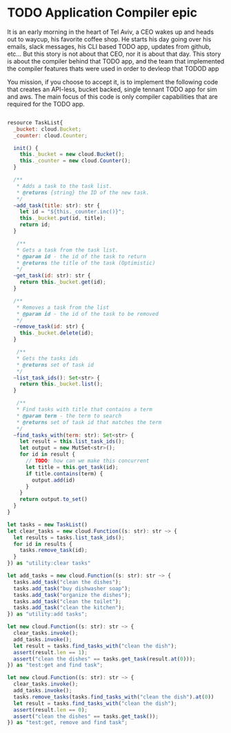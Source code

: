 # TODO Application Compiler epic


It is an early morning in the heart of Tel Aviv, a CEO wakes up and heads out to waycup, his favorite coffee shop. 
He starts his day going over his emails, slack messages, his CLI based TODO app, updates from github, etc… 
But this story is not about that CEO, nor it is about that day. 
This story is about the compiler behind that TODO app, and the team that implemented the compiler features thats were used in order to devleop that TODOD app

You mission, if you choose to accept it, is to implement the following code that creates an API-less, bucket backed, single tennant TODO app for sim and aws. The main focus of this code is only compiler capabilities that are required for the TODO app.

```js

resource TaskList{
  _bucket: cloud.Bucket;
  _counter: cloud.Counter;

  init() {
    this._bucket = new cloud.Bucket();
    this._counter = new cloud.Counter();
  }

  /** 
   * Adds a task to the task list.
   * @returns {string} the ID of the new task.
   */
  ~add_task(title: str): str {
    let id = "${this._counter.inc()}";
    this._bucket.put(id, title);
    return id;
  }

   /** 
   * Gets a task from the task list.
   * @param id - the id of the task to return
   * @returns the title of the task (Optimistic)
   */
  ~get_task(id: str): str {
    return this._bucket.get(id);
  }

  /** 
   * Removes a task from the list
   * @param id - the id of the task to be removed
   */
  ~remove_task(id: str) {
    this._bucket.delete(id);
  }

   /** 
   * Gets the tasks ids 
   * @returns set of task id
   */
  ~list_task_ids(): Set<str> {
    return this._bucket.list();
  }

   /** 
   * Find tasks with title that contains a term
   * @param term - the term to search
   * @returns set of task id that matches the term
   */
  ~find_tasks_with(term: str): Set<str> {
    let result = this.list_task_ids();
    let output = new MutSet<str>();
    for id in result {
      // TODO: how can we make this concurrent
      let title = this.get_task(id);
      if title.contains(term) {
        output.add(id)
      }
    }
    return output.to_set()
  }
}

let tasks = new TaskList()
let clear_tasks = new cloud.Function((s: str): str ~> {
  let results = tasks.list_task_ids();
  for id in results {
    tasks.remove_task(id);
  }
}) as "utility:clear tasks"

let add_tasks = new cloud.Function((s: str): str ~> {
  tasks.add_task("clean the dishes");
  tasks.add_task("buy dishwasher soap");
  tasks.add_task("organize the dishes");
  tasks.add_task("clean the toilet");
  tasks.add_task("clean the kitchen");
}) as "utility:add tasks";

let new cloud.Function((s: str): str ~> {
  clear_tasks.invoke();
  add_tasks.invoke();
  let result = tasks.find_tasks_with("clean the dish");
  assert(result.len == 1);
  assert("clean the dishes" == tasks.get_task(result.at(0)));
}) as "test:get and find task";

let new cloud.Function((s: str): str ~> {
  clear_tasks.invoke();
  add_tasks.invoke();
  tasks.remove_tasks(tasks.find_tasks_with("clean the dish").at(0))
  let result = tasks.find_tasks_with("clean the dish");
  assert(result.len == 0);
  assert("clean the dishes" == tasks.get_task());
}) as "test:get, remove and find task";

```
